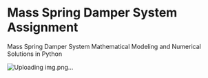 # Mass Spring Damper System Assignment

Mass Spring Damper System Mathematical Modeling and Numerical Solutions in Python


![Uploading img.png…]()
